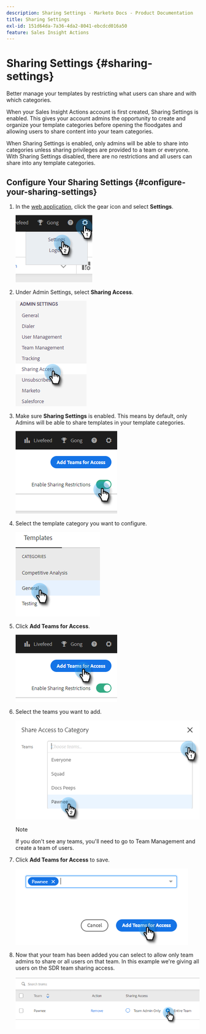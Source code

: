 ```yaml
---
description: Sharing Settings - Marketo Docs - Product Documentation
title: Sharing Settings
exl-id: 151d64da-7a36-4da2-8041-ebcdcd016a50
feature: Sales Insight Actions
---
```

# Sharing Settings {#sharing-settings}

Better manage your templates by restricting what users can share and with which categories.

When your Sales Insight Actions account is first created, Sharing Settings is enabled. This gives your account admins the opportunity to create and organize your template categories before opening the floodgates and allowing users to share content into your team categories.

When Sharing Settings is enabled, only admins will be able to share into categories unless sharing privileges are provided to a team or everyone. With Sharing Settings disabled, there are no restrictions and all users can share into any template categories.

## Configure Your Sharing Settings {#configure-your-sharing-settings}

1. In the [web application](https://toutapp.com/login), click the gear icon and select **Settings**.

   ![](assets/sharing-settings-1.png)

1. Under Admin Settings, select **Sharing Access**.

   ![](assets/sharing-settings-2.png)

1. Make sure **Sharing Settings** is enabled. This means by default, only Admins will be able to share templates in your template categories.

   ![](assets/sharing-settings-3.png)

1. Select the template category you want to configure.

   ![](assets/sharing-settings-4.png)

1. Click **Add Teams for Access**.

   ![](assets/sharing-settings-5.png)

1. Select the teams you want to add.

   ![](assets/sharing-settings-6.png)

   >[!NOTE]
   >
   >If you don't see any teams, you'll need to go to Team Management and create a team of users.

1. Click **Add Teams for Access** to save.

   ![](assets/sharing-settings-7.png)

1. Now that your team has been added you can select to allow only team admins to share or all users on that team. In this example we're giving all users on the SDR team sharing access.

   ![](assets/sharing-settings-8.png)
